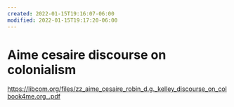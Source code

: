 ```yaml
---
created: 2022-01-15T19:16:07-06:00
modified: 2022-01-15T19:17:20-06:00
---
```


# Aime cesaire discourse on colonialism

https://libcom.org/files/zz_aime_cesaire_robin_d.g._kelley_discourse_on_colbook4me.org_.pdf
